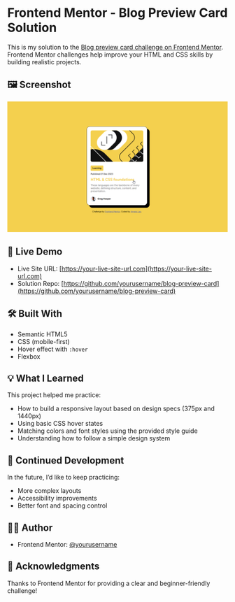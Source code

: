 # Frontend Mentor - Blog Preview Card Solution

This is my solution to the [Blog preview card challenge on Frontend Mentor](https://www.frontendmentor.io/challenges/blog-preview-card-ckPaj01IcS). Frontend Mentor challenges help improve your HTML and CSS skills by building realistic projects.

## 🖼️ Screenshot

![Screenshot of my solution](/assets/images/screenshot.png)

## 🔗 Live Demo

- Live Site URL: [https://your-live-site-url.com](https://your-live-site-url.com)  
- Solution Repo: [https://github.com/yourusername/blog-preview-card](https://github.com/yourusername/blog-preview-card)

## 🛠️ Built With

- Semantic HTML5
- CSS (mobile-first)
- Hover effect with `:hover`
- Flexbox

## 💡 What I Learned

This project helped me practice:

- How to build a responsive layout based on design specs (375px and 1440px)
- Using basic CSS hover states
- Matching colors and font styles using the provided style guide
- Understanding how to follow a simple design system

## 🚧 Continued Development

In the future, I’d like to keep practicing:

- More complex layouts
- Accessibility improvements
- Better font and spacing control

## 🙋‍♀️ Author

- Frontend Mentor: [@yourusername](https://www.frontendmentor.io/profile/yourusername)

## 🙏 Acknowledgments

Thanks to Frontend Mentor for providing a clear and beginner-friendly challenge!
